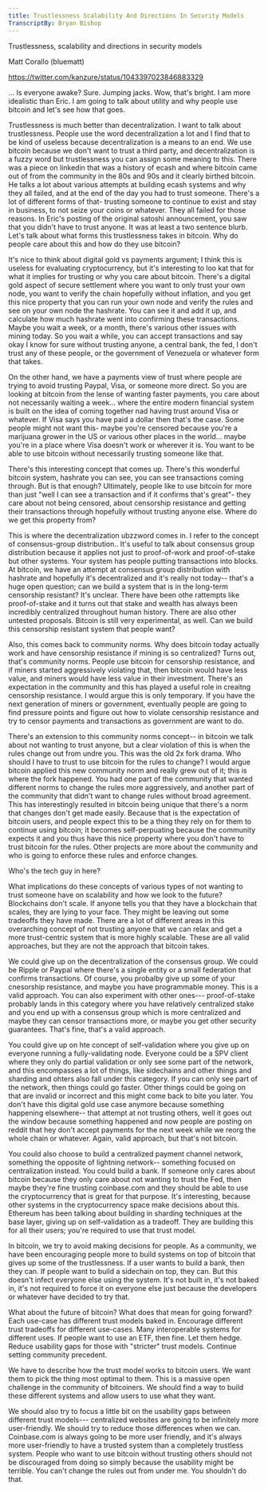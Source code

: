 ```yaml
---
title: Trustlessness Scalability And Directions In Security Models
TranscriptBy: Bryan Bishop
---
```


Trustlessness, scalability and directions in security models

Matt Corallo (bluematt)

<https://twitter.com/kanzure/status/1043397023846883329>

... Is everyone awake? Sure. Jumping jacks. Wow, that's bright. I am more idealistic than Eric. I am going to talk about utility and why people use bitcoin and let's see how that goes.

Trustlessness is much better than decentralization. I want to talk about trustlessness. People use the word decentralization a lot and I find that to be kind of useless because decentralization is a means to an end. We use bitcoin because we don't want to trust a third party, and decentralization is a fuzzy word but trustlessness you can assign some meaning to this. There was a piece on linkedin that was a history of ecash and where bitcoin came out of from the community in the 80s and 90s and it clearly birthed bitcoin. He talks a lot about various attempts at building ecash systems and why they all failed, and at the end of the day you had to trust someone. There's a lot of different forms of that- trusting someone to continue to exist and stay in business, to not seize your coins or whatever. They all failed for those reasons. In Eric's posting of the original satoshi announcement, you saw that you didn't have to trust anyone. It was at least a two sentence blurb. Let's talk about what forms this trustlessness takes in bitcoin. Why do people care about this and how do they use bitcoin?

It's nice to think about digital gold vs payments argument; I think this is useless for evaluating cryptocurrency, but it's interesting to loo kat that for what it implies for trusting or why you care about bitcoin. There's a digital gold aspect of secure settlement where you want to only trust your own node, you want to verify the chain hopefully without inflation, and you get this nice property that you can run your own node and verify the rules and see on your own node the hashrate. You can see it and add it up, and calculate how much hashrate went into confirming these transactions. Maybe you wait a week, or a month, there's various other issues with mining today. So you wait a while, you can accept transactions and say okay I know for sure without trusting anyone, a central bank, the fed, I don't trust any of these people, or the government of Venezuela or whatever form that takes.

On the other hand, we have a payments view of trust where people are trying to avoid trusting Paypal, Visa, or someone more direct. So you are  looking at bitcoin from the lense of wanting faster payments, you care about not necessarily waiting a week... where the entire modern financial system is built on the idea of coming together nad having trust around Visa or whatever. If Visa says you have paid a dollar then that's the case. Some people might not want this- maybe you're censored because you're a marijuana grower in the US or various other places in the world... maybe you're in a place where Visa doesn't work or wherever it is. You want to be able to use bitcoin without necessarily trusting someone like that.

There's this interesting concept that comes up. There's this wonderful bitcoin system, hashrate you can see, you can see transactions coming through. But is that enough? Ultimately, people like to use bitcoin for more than just "well I can see a transaction and if it confirms that's great"- they care about not being censored, about censorship resistance and getting their transactions through hopefully without trusting anyone else. Where do we get this property from?

This is where the decentralization ubzzword comes in. I refer to the concept of consensus-group distribution.. It's useful to talk about consensus group distribution because it applies not just to proof-of-work and proof-of-stake but other systems. Your system has people putting transactions into blocks. At bitcoin, we have an attempt at consensus group distribution with hashrate and hopefully it's decentralized and it's really not today-- that's a huge open question; can we build a system that is in the long-term censorship resistant? It's unclear. There have been othe rattempts like proof-of-stake and it turns out that stake and wealth has always been incredibly centralized throughout human history. There are also other untested proposals. Bitcoin is still very experimental, as well. Can we build this censorship resistant system that people want?

Also, this comes back to community norms. Why does bitcoin today actually work and have censorship resistance if mining is so centralized? Turns out, that's community norms. People use bitcoin for censorship resistance, and if miners started aggressively violating that, then bitcoin would have less value, and miners would have less value in their investment. There's an expectation in the community and this has played a useful role in creaitng censorship resistance. I would argue this is only temporary. If you have the next generation of miners or government, eventually people are going to find pressure points and figure out how to violate censorship resistance and try to censor payments and transactions as government are want to do.

There's an extension to this community norms concept-- in bitcoin we talk about not wanting to trust anyone, but a clear violation of this is when the rules change out from undre you. This was the old 2x fork drama. Who should I have to trust to use bitcoin for the rules to change? I would argue bitcoin applied this new community norm and really grew out of it; this is where the fork happened. You had one part of the community that wanted different norms to change the rules more aggressively, and another part of the community that didn't want to change rules without broad agreement. This has interestingly resulted in bitcoin being unique that there's a norm that changes don't get made easily. Because that is the expectation of bitcoin users, and people expect this to be a thing they rely on for them to continue using bitcoin; it becomes self-perpuating because the community expects it and you thus have this nice property where you don't have to trust bitcoin for the rules. Other projects are more about the community and who is going to enforce these rules and enforce changes.

Who's the tech guy in here?

What implications do these concepts of various types of not wanting to trust someone have on scalability and how we look to the future? Blockchains don't scale. If anyone tells you that they have a blockchain that scales, they are lying to your face. They might be leaving out some tradeoffs they have made. There are a lot of different areas in this overarching concept of not trusting anyone that we can relax and get a more trust-centric system that is more highly scalable. These are all valid approaches, but they are not the approach that bitcoin takes.

We could give up on the decentralization of the consensus group. We could be Ripple or Paypal where there's a single entity or a small federation that confirms transactions. Of course, you probalby give up some of your cnesorship resistance, and maybe you have programmable money. This is a valid approach. You can also experiment with other ones--- proof-of-stake probably lands in this category where you have relatively centralized stake and you end up with a consensus group which is more centralized and maybe they can censor transactions more, or maybe you get other security guarantees. That's fine, that's a valid approach.

You could give up on hte concept of self-validation where you give up on everyone running a fully-validating node. Everyone could be a SPV client where they only do partial validation or only see some part of the network, and this encompasses a lot of things, like sidechains and other things and sharding and ohters also fall under this category. If you can only see part of the network, then things could go faster. Other things could be going on that are invalid or incorrect and this might come back to bite you later. You don't have this digital gold use case anymore because something happening elsewhere-- that attempt at not trusting others, well it goes out the window because something happened and now people are posting on reddit that hey don't accept payments for the next week while we reorg the whole chain or whatever. Again, valid approach, but that's not bitcoin.

You could also choose to build a centralized payment channel network, something the opposite of lightning network-- something focused on centralization instead. You could build a bank. If someone only cares about bitcoin because they only care about not wanting to trust the Fed, then maybe they're fine trusting coinbase.com and they should be able to use the cryptocurrency that is great for that purpose. It's interesting, because other systems in the cryptocurrency space make decisions about this. Ethereum has been talking about building in sharding techniques at the base layer, giving up on self-validation as a tradeoff. They are building this for all their users; you're required to use that trust model.

In bitcoin, we try to avoid making decisions for people. As a community, we have been encouraging people more to build systems on top of bitcoin that gives up some of the trustlessness. If a user wants to build a bank, then they can. If people want to build a sidechain on top, they can. But this doesn't infect everyone else using the system. It's not built in, it's not baked in, it's not required to force it on everyone else just because the developers or whatever have decided to try that.

What about the future of bitcoin? What does that mean for going forward? Each use-case has different trust models baked in. Encourage different trust tradeoffs for different use-cases. Many interoperable systems for different uses. If people want to use an ETF, then fine. Let them hedge. Reduce usability gaps for those with "stricter" trust models. Continue setting community precedent.

We have to describe how the trust model works to bitcoin users. We want them to pick the thing most optimal to them. This is a massive open challenge in the community of bitcoiners. We should find a way to build these different systems and allow users to use what they want.

We should also try to focus a little bit on the usability gaps between different trust models--- centralized websites are going to be infinitely more user-friendly. We should try to reduce those differences when we can. Coinbase.com is always going to be more user friendly, and it's always more user-friendly to have a trusted system than a completely trustless system. People who want to use bitcoin without trusting others should not be discouraged from doing so simply because the usability might be terrible. You can't change the rules out from under me. You shouldn't do that.

